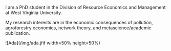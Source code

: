 I am a PhD student in the Division of Resource Economics and Management at West Virginia University.

My research interests are in the economic consequences of pollution, agroforestry economics, network theory, and metascience/academic publication. 

![Ada](/img/ada.jfif width=50% height=50%)
